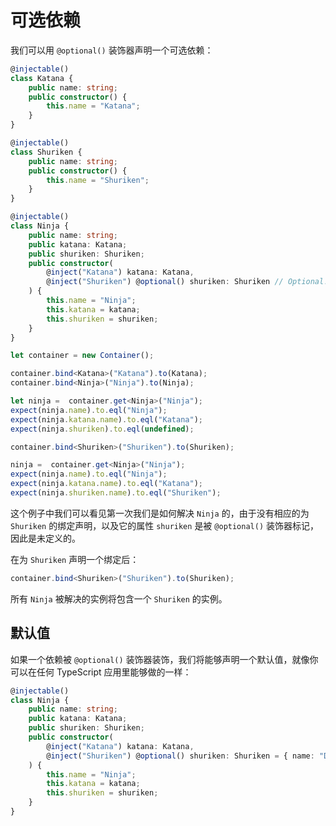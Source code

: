 # 可选依赖

我们可以用 `@optional()` 装饰器声明一个可选依赖：

```ts
@injectable()
class Katana {
    public name: string;
    public constructor() {
        this.name = "Katana";
    }
}

@injectable()
class Shuriken {
    public name: string;
    public constructor() {
        this.name = "Shuriken";
    }
}

@injectable()
class Ninja {
    public name: string;
    public katana: Katana;
    public shuriken: Shuriken;
    public constructor(
        @inject("Katana") katana: Katana,
        @inject("Shuriken") @optional() shuriken: Shuriken // Optional!
    ) {
        this.name = "Ninja";
        this.katana = katana;
        this.shuriken = shuriken;
    }
}

let container = new Container();

container.bind<Katana>("Katana").to(Katana);
container.bind<Ninja>("Ninja").to(Ninja);

let ninja =  container.get<Ninja>("Ninja");
expect(ninja.name).to.eql("Ninja");
expect(ninja.katana.name).to.eql("Katana");
expect(ninja.shuriken).to.eql(undefined);

container.bind<Shuriken>("Shuriken").to(Shuriken);

ninja =  container.get<Ninja>("Ninja");
expect(ninja.name).to.eql("Ninja");
expect(ninja.katana.name).to.eql("Katana");
expect(ninja.shuriken.name).to.eql("Shuriken");
```

这个例子中我们可以看见第一次我们是如何解决 `Ninja` 的，由于没有相应的为 `Shuriken` 的绑定声明，以及它的属性 `shuriken` 是被 `@optional()` 装饰器标记，因此是未定义的。

在为 `Shuriken` 声明一个绑定后：

```ts
container.bind<Shuriken>("Shuriken").to(Shuriken);
```

所有 `Ninja` 被解决的实例将包含一个 `Shuriken` 的实例。

## 默认值

如果一个依赖被 `@optional()` 装饰器装饰，我们将能够声明一个默认值，就像你可以在任何 TypeScript 应用里能够做的一样：

```ts
@injectable()
class Ninja {
    public name: string;
    public katana: Katana;
    public shuriken: Shuriken;
    public constructor(
        @inject("Katana") katana: Katana,
        @inject("Shuriken") @optional() shuriken: Shuriken = { name: "DefaultShuriken" } // Default value!
    ) {
        this.name = "Ninja";
        this.katana = katana;
        this.shuriken = shuriken;
    }
}
```
